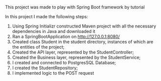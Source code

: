 This project was made to play with Spring Boot framework by tutorial

In this project I made the following steps:
1. Using Spring Initializr constructed Maven project with all the necessary dependencies in Java and downloaded it
2. Ran a SpringBootApplication on http://127.0.0.1:8080/
3. Created class Student in the student directory, instances of which are the entities of the project;
4. Created the API layer, represented by the StudentController;
5. Created the Business layer, represented by the StudentService;
6. I created and connected to PostgresSQL Database;
7. I created the StudentRepository;
8. I implemented logic to the POST request